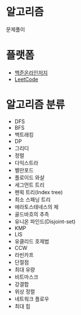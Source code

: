 # 알고리즘
문제풀이

# 플랫폼
- [백준온라인저지](https://www.acmicpc.net/)
- [LeetCode](https://leetcode.com/)

# 알고리즘 분류
- DFS
- BFS
- 백트래킹
- DP
- 그리디
- 정렬
- 다익스트라
- 벨만포드
- 플로이드 와샬
- 세그먼트 트리
- 펜윅 트리(Index tree)
- 최소 스패닝 트리
- 에라토스테네스의 체
- 골드바흐의 추측
- 유니온 파인드(Disjoint-set)
- KMP
- LIS
- 유클리드 호제법
- CCW
- 라빈카프
- 단절점
- 최대 유량
- 비트마스크
- 강결합
- 위상 정렬
- 네트워크 플로우
- 최대 힙
